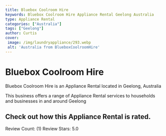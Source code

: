 ```yaml
---
title: Bluebox Coolroom Hire
keywords: Bluebox Coolroom Hire Appliance Rental Geelong Australia 
type: Appliance Rental 
categories: ["Australia"]
tags: ["Geelong"]
author: Curtis
cover:
 image: /img/laundryappliance/293.webp
 alt: 'Australia from BlueboxCoolroomHire'
---
```


# Bluebox Coolroom Hire
Bluebox Coolroom Hire is an Appliance Rental located in Geelong, Australia

This business offers a range of Appliance Rental services to households and businesses in and around Geelong

## Check out how this Appliance Rental is rated.
Review Count: (1)
Review Stars: 5.0
